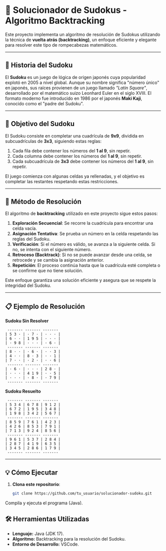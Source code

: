 # 🧩 Solucionador de Sudokus - Algoritmo Backtracking

Este proyecto implementa un algoritmo de resolución de Sudokus utilizando la técnica de **vuelta atrás (backtracking)**, un enfoque eficiente y elegante para resolver este tipo de rompecabezas matemáticos.

---

## 📜 Historia del Sudoku

El **Sudoku** es un juego de lógica de origen japonés cuya popularidad explotó en 2005 a nivel global. Aunque su nombre significa "número único" en japonés, sus raíces provienen de un juego llamado *"Latin Square"*, desarrollado por el matemático suizo Leonhard Euler en el siglo XVIII. El formato moderno fue introducido en 1986 por el japonés **Maki Kaji**, conocido como el "padre del Sudoku".

---

## 🎯 Objetivo del Sudoku

El Sudoku consiste en completar una cuadrícula de **9x9**, dividida en subcuadrículas de **3x3**, siguiendo estas reglas:

1. Cada fila debe contener los números del **1 al 9**, sin repetir.
2. Cada columna debe contener los números del **1 al 9**, sin repetir.
3. Cada subcuadrícula de **3x3** debe contener los números del **1 al 9**, sin repetir.

El juego comienza con algunas celdas ya rellenadas, y el objetivo es completar las restantes respetando estas restricciones.

---

## 🧠 Método de Resolución

El algoritmo de **backtracking** utilizado en este proyecto sigue estos pasos:

1. **Exploración Secuencial**: Se recorre la cuadrícula para encontrar una celda vacía.
2. **Asignación Tentativa**: Se prueba un número en la celda respetando las reglas del Sudoku.
3. **Verificación**: Si el número es válido, se avanza a la siguiente celda. Si no, se intenta con el siguiente número.
4. **Retroceso (Backtrack)**: Si no se puede avanzar desde una celda, se retrocede y se cambia la asignación anterior.
5. **Repetición**: El proceso continúa hasta que la cuadrícula esté completa o se confirme que no tiene solución.

Este enfoque garantiza una solución eficiente y asegura que se respete la integridad del Sudoku.

---

## 📋 Ejemplo de Resolución

**Sudoku Sin Resolver**
```plaintext
 ------- ------- ------- 
| 5 3 · | · 7 · | · · · |
| 6 · · | 1 9 5 | · · · |
| · 9 8 | · · · | · 6 · |
 ------- ------- ------- 
| 8 · · | · 6 · | · · 3 |
| 4 · · | 8 · 3 | · · 1 |
| 7 · · | · 2 · | · · 6 |
 ------- ------- ------- 
| · 6 · | · · · | 2 8 · |
| · · · | 4 1 9 | · · 5 |
| · · · | · 8 · | · 7 9 |
 ------- ------- ------- 
```
**Sudoku Resuelto**
```plaintext
 ------- ------- ------- 
| 5 3 4 | 6 7 8 | 9 1 2 |
| 6 7 2 | 1 9 5 | 3 4 8 |
| 1 9 8 | 3 4 2 | 5 6 7 |
 ------- ------- ------- 
| 8 5 9 | 7 6 1 | 4 2 3 |
| 4 2 6 | 8 5 3 | 7 9 1 |
| 7 1 3 | 9 2 4 | 8 5 6 |
 ------- ------- ------- 
| 9 6 1 | 5 3 7 | 2 8 4 |
| 2 8 7 | 4 1 9 | 6 3 5 |
| 3 4 5 | 2 8 6 | 1 7 9 |
 ------- ------- ------- 
```
---

## 💡 Cómo Ejecutar

1. **Clona este repositorio**:  
   ```bash
   git clone https://github.com/tu_usuario/solucionador-sudoku.git
Compila y ejecuta el programa (Java).

## 🛠️ Herramientas Utilizadas

- **Lenguaje:** Java (JDK 17).
- **Algoritmo:** Backtracking para la resolución del Sudoku.
- **Entorno de Desarrollo:** VSCode.
